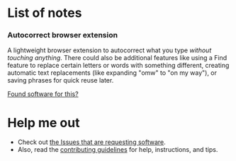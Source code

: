 # List of notes

### Autocorrect browser extension
A lightweight browser extension to autocorrect what you type _without touching anything_. There could also be additional features like using a Find feature to replace certain letters or words with something different, creating automatic text replacements (like expanding "omw" to "on my way"), or saving phrases for quick reuse later.

[Found software for this?](https://github.com/DNin01/my-notebook/issues/1)

# Help me out

- Check out [the Issues that are requesting software](https://github.com/DNin01/my-notebook/issues?q=is%3Aissue+is%3Aopen+label%3A%22software+request%22).
- Also, read the [contributing guidelines](https://github.com/DNin01/my-notebook/blob/main/CONTRIBUTING.md) for help, instructions, and tips.
